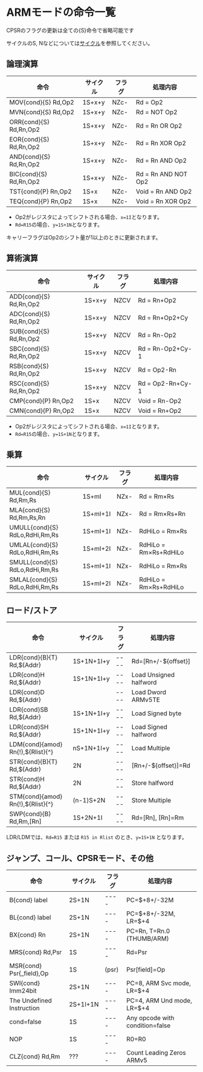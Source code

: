 # ARMモードの命令一覧

CPSRのフラグの更新は全ての{S}命令で省略可能です

サイクルのS, Nなどについては[サイクル](./cycle.md)を参照してください。

## 論理演算

 命令  |  サイクル | フラグ | 処理内容
---- | ---- | ---- | ----
MOV{cond}{S} Rd,Op2    | 1S+x+y | NZc-  | Rd = Op2
MVN{cond}{S} Rd,Op2    | 1S+x+y | NZc-  | Rd = NOT Op2
ORR{cond}{S} Rd,Rn,Op2 | 1S+x+y | NZc-  | Rd = Rn OR Op2
EOR{cond}{S} Rd,Rn,Op2 | 1S+x+y | NZc-  | Rd = Rn XOR Op2
AND{cond}{S} Rd,Rn,Op2 | 1S+x+y | NZc-  | Rd = Rn AND Op2
BIC{cond}{S} Rd,Rn,Op2 | 1S+x+y | NZc-  | Rd = Rn AND NOT Op2
TST{cond}{P}    Rn,Op2 | 1S+x   | NZc-  | Void = Rn AND Op2
TEQ{cond}{P}    Rn,Op2 | 1S+x   | NZc-  | Void = Rn XOR Op2

- Op2がレジスタによってシフトされる場合、`x=1I`となります。
- `Rd=R15`の場合、`y=1S+1N`となります。

キャリーフラグはOp2のシフト量が1以上のときに更新されます。

## 算術演算

 命令  |  サイクル | フラグ | 処理内容
---- | ---- | ---- | ----
ADD{cond}{S} Rd,Rn,Op2 | 1S+x+y | NZCV | Rd = Rn+Op2
ADC{cond}{S} Rd,Rn,Op2 | 1S+x+y | NZCV | Rd = Rn+Op2+Cy
SUB{cond}{S} Rd,Rn,Op2 | 1S+x+y | NZCV | Rd = Rn-Op2
SBC{cond}{S} Rd,Rn,Op2 | 1S+x+y | NZCV | Rd = Rn-Op2+Cy-1
RSB{cond}{S} Rd,Rn,Op2 | 1S+x+y | NZCV | Rd = Op2-Rn
RSC{cond}{S} Rd,Rn,Op2 | 1S+x+y | NZCV | Rd = Op2-Rn+Cy-1
CMP{cond}{P}    Rn,Op2 | 1S+x   | NZCV | Void = Rn-Op2
CMN{cond}{P}    Rn,Op2 | 1S+x   | NZCV | Void = Rn+Op2

- Op2がレジスタによってシフトされる場合、`x=1I`となります。
- `Rd=R15`の場合、`y=1S+1N`となります。

## 乗算

 命令  |  サイクル | フラグ | 処理内容
---- | ---- | ---- | ----
MUL{cond}{S} Rd,Rm,Rs          | 1S+mI    | NZx- | Rd = Rm×Rs
MLA{cond}{S} Rd,Rm,Rs,Rn       | 1S+mI+1I | NZx- | Rd = Rm×Rs+Rn
UMULL{cond}{S} RdLo,RdHi,Rm,Rs | 1S+mI+1I | NZx- | RdHiLo = Rm×Rs
UMLAL{cond}{S} RdLo,RdHi,Rm,Rs | 1S+mI+2I | NZx- | RdHiLo = Rm×Rs+RdHiLo
SMULL{cond}{S} RdLo,RdHi,Rm,Rs | 1S+mI+1I | NZx- | RdHiLo = Rm×Rs
SMLAL{cond}{S} RdLo,RdHi,Rm,Rs | 1S+mI+2I | NZx- | RdHiLo = Rm×Rs+RdHiLo

## ロード/ストア

 命令  |  サイクル | フラグ | 処理内容
---- | ---- | ---- | ----
LDR{cond}{B}{T} Rd,\${Addr}     | 1S+1N+1I+y | ---- | Rd=\[Rn+/-${offset}\]
LDR{cond}H      Rd,${Addr}     | 1S+1N+1I+y | ---- | Load Unsigned halfword
LDR{cond}D      Rd,${Addr}     |            | ---- | Load Dword ARMv5TE
LDR{cond}SB     Rd,${Addr}     | 1S+1N+1I+y | ---- | Load Signed byte
LDR{cond}SH     Rd,${Addr}     | 1S+1N+1I+y | ---- | Load Signed halfword
LDM{cond}{amod} Rn{!},${Rlist}{^} | nS+1N+1I+y | ---- | Load Multiple
STR{cond}{B}{T} Rd,\${Addr}     | 2N         | ---- | \[Rn+/-${offset}]=Rd
STR{cond}H      Rd,${Addr}     | 2N         | ---- | Store halfword
STM{cond}{amod} Rn{!},${Rlist}{^} | (n-1)S+2N  | ---- | Store Multiple
SWP{cond}{B}    Rd,Rm,\[Rn]       | 1S+2N+1I   | ---- | Rd=\[Rn], \[Rn]=Rm

LDR/LDMでは、`Rd=R15` または `R15 in Rlist` のとき、`y=1S+1N` となります。

## ジャンプ、コール、CPSRモード、その他

 命令  |  サイクル | フラグ | 処理内容
---- | ---- | ---- | ----
B{cond}   label           | 2S+1N    | ---- | PC=$+8+/-32M
BL{cond}  label           | 2S+1N    | ---- | PC=\$+8+/-32M, LR=$+4
BX{cond}  Rn              | 2S+1N    | ---- | PC=Rn, T=Rn.0 (THUMB/ARM)
MRS{cond} Rd,Psr          | 1S       | ---- | Rd=Psr
MSR{cond} Psr{_field},Op  | 1S       | (psr) | Psr\[field]=Op
SWI{cond} Imm24bit        | 2S+1N    | ---- | PC=8, ARM Svc mode, LR=$+4
The Undefined Instruction | 2S+1I+1N | ---- | PC=4, ARM Und mode, LR=$+4
cond=false                | 1S       | ---- | Any opcode with condition=false
NOP                       | 1S       | ---- | R0=R0
CLZ{cond} Rd,Rm           | ???      | ----  | Count Leading Zeros ARMv5
